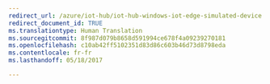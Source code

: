 ```yaml
---
redirect_url: /azure/iot-hub/iot-hub-windows-iot-edge-simulated-device
redirect_document_id: TRUE
ms.translationtype: Human Translation
ms.sourcegitcommit: 8f987d079b8658d591994ce678f4a09239270181
ms.openlocfilehash: c10ab42ff5102351d83d86c603b46d73d8798eda
ms.contentlocale: fr-fr
ms.lasthandoff: 05/18/2017

---
```

